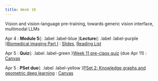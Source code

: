 ```yaml
---
title: Week 10
---
```


Vision and vision-language pre-training, towards generic vision interface, multimodal LLMs

Apr 4
: **Module 5**{: .label .label-blue }**Lecture**{: .label .label-purple }[Biomedical imaging Part I](/BMI702/lectures/module5/week10)
  : [Slides](/BMI702/assets/zitnik-BMI702-L10.pdf), [Reading List](/BMI702/lectures/module5/week10)

Apr 5
: **Quiz**{: .label .label-green }[Week 11 pre-class quiz](#) (due Apr 11)
  : [Canvas](https://canvas.harvard.edu/courses/134015)

Apr 5
: **PSet due**{: .label .label-yellow }[PSet 2: Knowledge graphs and geometric deep learning](#)
  : [Canvas](https://canvas.harvard.edu/courses/134015)
